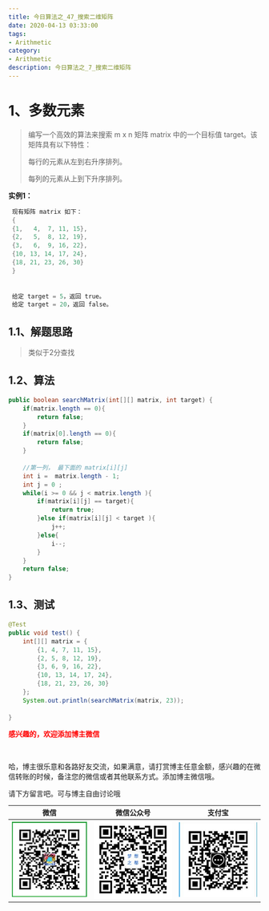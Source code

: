 ```yaml
---
title: 今日算法之_47_搜索二维矩阵
date: 2020-04-13 03:33:00
tags: 
- Arithmetic
category: 
- Arithmetic
description: 今日算法之_7_搜索二维矩阵
---
```




# 1、多数元素
>  编写一个高效的算法来搜索 m x n 矩阵 matrix 中的一个目标值 target。该矩阵具有以下特性：   
>
>  每行的元素从左到右升序排列。     
>
>  每列的元素从上到下升序排列。



**实例1：**

```java
 现有矩阵 matrix 如下：
 {
 {1,   4,  7, 11, 15},
 {2,   5,  8, 12, 19},
 {3,   6,  9, 16, 22},
 {10, 13, 14, 17, 24},
 {18, 21, 23, 26, 30}
 }
 
 
 给定 target = 5，返回 true。
 给定 target = 20，返回 false。
```



## 1.1、解题思路 

> 类似于2分查找



## 1.2、算法

```java
public boolean searchMatrix(int[][] matrix, int target) {
    if(matrix.length == 0){
        return false;
    }
    if(matrix[0].length == 0){
        return false;
    }

    //第一列， 最下面的 matrix[i][j]
    int i =  matrix.length - 1;
    int j = 0 ;
    while(i >= 0 && j < matrix.length ){
        if(matrix[i][j] == target){
            return true;
        }else if(matrix[i][j] < target ){
            j++;
        }else{
            i--;
        }
    }
    return false;
}
```




## 1.3、测试 

```java
@Test
public void test() {
    int[][] matrix = {
        {1, 4, 7, 11, 15},
        {2, 5, 8, 12, 19},
        {3, 6, 9, 16, 22},
        {10, 13, 14, 17, 24},
        {18, 21, 23, 26, 30}
    };
    System.out.println(searchMatrix(matrix, 23));

}
```








  **<font  color="red">感兴趣的，欢迎添加博主微信 </font>**       

​    

哈，博主很乐意和各路好友交流，如果满意，请打赏博主任意金额，感兴趣的在微信转账的时候，备注您的微信或者其他联系方式。添加博主微信哦。    

请下方留言吧。可与博主自由讨论哦   



|微信 | 微信公众号|支付宝|
|:-------:|:-------:|:------:|
| ![微信](https://raw.githubusercontent.com/HealerJean/HealerJean.github.io/master/assets/img/tctip/weixin.jpg)|![微信公众号](https://raw.githubusercontent.com/HealerJean/HealerJean.github.io/master/assets/img/my/qrcode_for_gh_a23c07a2da9e_258.jpg)|![支付宝](https://raw.githubusercontent.com/HealerJean/HealerJean.github.io/master/assets/img/tctip/alpay.jpg) |



<link rel="stylesheet" href="https://unpkg.com/gitalk/dist/gitalk.css">

<script src="https://unpkg.com/gitalk@latest/dist/gitalk.min.js"></script> 
<div id="gitalk-container"></div>    
 <script type="text/javascript">
    var gitalk = new Gitalk({
		clientID: `1d164cd85549874d0e3a`,
		clientSecret: `527c3d223d1e6608953e835b547061037d140355`,
		repo: `HealerJean.github.io`,
		owner: 'HealerJean',
		admin: ['HealerJean'],
		id: 'JNmFenEBRVwabqfl',
    });
    gitalk.render('gitalk-container');
</script> 

